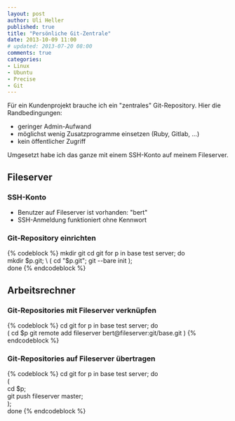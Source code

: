 ```yaml
---
layout: post
author: Uli Heller
published: true
title: "Persönliche Git-Zentrale"
date: 2013-10-09 11:00
# updated: 2013-07-20 08:00
comments: true
categories:
- Linux
- Ubuntu
- Precise
- Git
---
```


Für ein Kundenprojekt brauche ich ein "zentrales" Git-Repository.
Hier die Randbedingungen:

* geringer Admin-Aufwand
* möglichst wenig Zusatzprogramme einsetzen (Ruby, Gitlab, ...)
* kein öffentlicher Zugriff

Umgesetzt habe ich das ganze mit einem SSH-Konto auf meinem Fileserver.

<!-- more -->

## Fileserver

### SSH-Konto

* Benutzer auf Fileserver ist vorhanden: "bert"
* SSH-Anmeldung funktioniert ohne Kennwort

### Git-Repository einrichten

{% codeblock %}
mkdir git
cd git
for p in base test server; do \
   mkdir $p.git; \
   ( cd "$p.git"; git --bare init ); \
done
{% endcodeblock %}

## Arbeitsrechner

### Git-Repositories mit Fileserver verknüpfen

{% codeblock %}
cd git
for p in base test server; do \
(
  cd $p
  git remote add fileserver bert@fileserver:git/base.git
)
{% endcodeblock %}

### Git-Repositories auf Fileserver übertragen

{% codeblock %}
cd git
for p in base test server; do \
(                             \
  cd $p;                      \
  git push fileserver master; \
);                            \
done
{% endcodeblock %}
